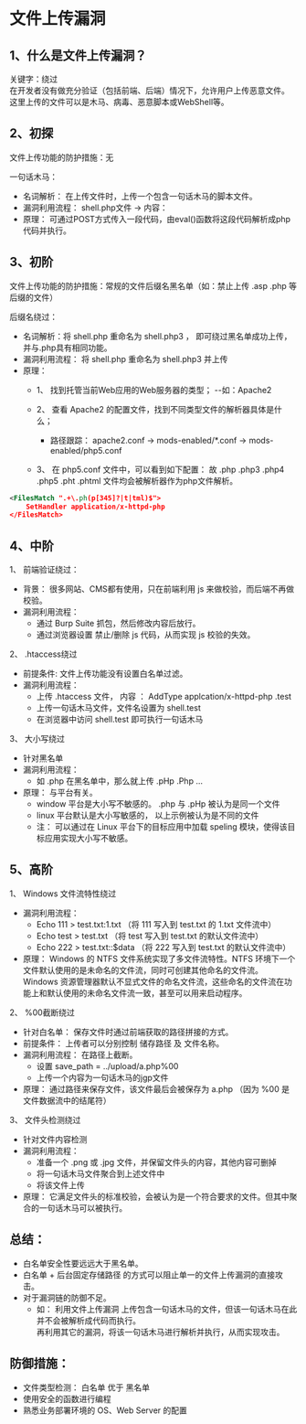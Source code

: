 文件上传漏洞
===

## 1、什么是文件上传漏洞？
关键字：绕过<br>
在开发者没有做充分验证（包括前端、后端）情况下，允许用户上传恶意文件。<br>
这里上传的文件可以是木马、病毒、恶意脚本或WebShell等。<br>

## 2、初探
文件上传功能的防护措施：无<br>

一句话木马：
* 名词解析： 在上传文件时，上传一个包含一句话木马的脚本文件。
* 漏洞利用流程： shell.php文件 -> 内容： <?php @eval($_POST["自定义的字段名"]);?>
* 原理： 可通过POST方式传入一段代码，由eval()函数将这段代码解析成php代码并执行。

## 3、初阶
文件上传功能的防护措施：常规的文件后缀名黑名单（如：禁止上传 .asp .php 等后缀的文件）<br>

后缀名绕过：
* 名词解析：将 shell.php 重命名为 shell.php3 ， 即可绕过黑名单成功上传，并与.php具有相同功能。
* 漏洞利用流程： 将 shell.php 重命名为 shell.php3 并上传
* 原理： 
	* 1、 找到托管当前Web应用的Web服务器的类型； 	--如：Apache2
	* 2、 查看 Apache2 的配置文件，找到不同类型文件的解析器具体是什么；<br>
		* 路径跟踪： apache2.conf -> mods-enabled/*.conf -> mods-enabled/php5.conf<br>

	* 3、 在 php5.conf 文件中，可以看到如下配置： 故 .php .php3 .php4 .php5 .pht .phtml 文件均会被解析器作为php文件解析。
```xml
<FilesMatch ".+\.ph(p[345]?|t|tml)$">
	SetHandler application/x-httpd-php
</FilesMatch>
```

## 4、中阶
1、 前端验证绕过：<br>
* 背景： 很多网站、CMS都有使用，只在前端利用 js 来做校验，而后端不再做校验。
* 漏洞利用流程：
	* 通过 Burp Suite 抓包，然后修改内容后放行。
	* 通过浏览器设置 禁止/删除 js 代码，从而实现 js 校验的失效。

2、 .htaccess绕过<br>
* 前提条件: 文件上传功能没有设置白名单过滤。
* 漏洞利用流程： 
	* 上传 .htaccess 文件， 内容 ： AddType applcation/x-httpd-php .test
	* 上传一句话木马文件，文件名设置为 shell.test
	* 在浏览器中访问 shell.test 即可执行一句话木马

3、 大小写绕过<br>
* 针对黑名单
* 漏洞利用流程：
	* 如 .php 在黑名单中，那么就上传 .pHp .Php ...
* 原理： 与平台有关。
	* window 平台是大小写不敏感的。  .php 与 .pHp 被认为是同一个文件
	* linux 平台默认是大小写敏感的， 以上示例被认为是不同的文件
	* 注： 可以通过在 Linux 平台下的目标应用中加载 speling 模块，使得该目标应用实现大小写不敏感。

## 5、高阶
1、 Windows 文件流特性绕过<br>
* 漏洞利用流程：
	* Echo 111 > test.txt:1.txt 		（将 111 写入到 test.txt 的 1.txt 文件流中）
	* Echo test > test.txt 				（将 test 写入到 test.txt 的默认文件流中）
	* Echo 222 > test.txt::$data 		（将 222 写入到 test.txt 的默认文件流中）
* 原理： 
Windows 的 NTFS 文件系统实现了多文件流特性。NTFS 环境下一个文件默认使用的是未命名的文件流，同时可创建其他命名的文件流。<br>
Windows 资源管理器默认不显式文件的命名文件流，这些命名的文件流在功能上和默认使用的未命名文件流一致，甚至可以用来启动程序。<br>

2、 %00截断绕过<br>
* 针对白名单： 保存文件时通过前端获取的路径拼接的方式。
* 前提条件： 上传者可以分别控制 储存路径 及 文件名称。
* 漏洞利用流程： 在路径上截断。
	* 设置 save_path = ../upload/a.php%00
	* 上传一个内容为一句话木马的jgp文件
* 原理： 通过路径来保存文件，该文件最后会被保存为 a.php （因为 %00 是文件数据流中的结尾符）

3、 文件头检测绕过<br>
* 针对文件内容检测
* 漏洞利用流程：
	* 准备一个 .png 或 .jpg 文件，并保留文件头的内容，其他内容可删掉
	* 将一句话木马文件聚合到上述文件中
	* 将该文件上传
* 原理： 它满足文件头的标准校验，会被认为是一个符合要求的文件。但其中聚合的一句话木马可以被执行。


## 总结：
* 白名单安全性要远远大于黑名单。
* 白名单 + 后台固定存储路径 的方式可以阻止单一的文件上传漏洞的直接攻击。
* 对于漏洞链的防御不足。 
	* 如： 利用文件上传漏洞 上传包含一句话木马的文件，但该一句话木马在此并不会被解析成代码而执行。<br>
		   再利用其它的漏洞，将该一句话木马进行解析并执行，从而实现攻击。<br>

## 防御措施：
* 文件类型检测： 白名单 优于 黑名单
* 使用安全的函数进行编程
* 熟悉业务部署环境的 OS、Web Server 的配置 